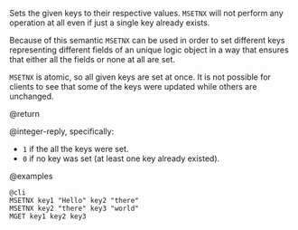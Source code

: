 Sets the given keys to their respective values. `MSETNX` will not perform any
operation at all even if just a single key already exists.

Because of this semantic `MSETNX` can be used in order to set different keys
representing different fields of an unique logic object in a way that ensures
that either all the fields or none at all are set.

`MSETNX` is atomic, so all given keys are set at once. It is not possible for
clients to see that some of the keys were updated while others are unchanged.

@return

@integer-reply, specifically:

* `1` if the all the keys were set.
* `0` if no key was set (at least one key already existed).

@examples

    @cli
    MSETNX key1 "Hello" key2 "there"
    MSETNX key2 "there" key3 "world"
    MGET key1 key2 key3
